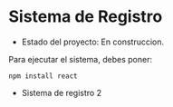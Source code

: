 <h1> Sistema de Registro </h1>

- Estado del proyecto: En construccion.

Para ejecutar el sistema, debes poner:

```npm install react ```

- Sistema de registro 2
